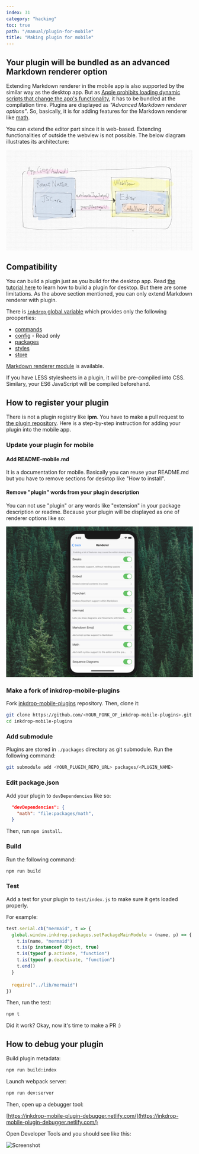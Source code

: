 ```yaml
---
index: 31
category: "hacking"
toc: true
path: "/manual/plugin-for-mobile"
title: "Making plugin for mobile"
---
```


## Your plugin will be bundled as an advanced Markdown renderer option

Extending Markdown renderer in the mobile app is also supported by the similar way as the desktop app.
But as [Apple prohibits loading dynamic scripts that change the app's functionality](https://blog.inkdrop.app/a-promising-idea-towards-supporting-plugins-for-ios-app-5f7803715be7), it has to be bundled at the compilation time.
Plugins are displayed as _"Advanced Markdown renderer options"_.
So, basically, it is for adding features for the Markdown renderer like [math](https://github.com/inkdropapp/inkdrop-math).

You can extend the editor part since it is web-based.
Extending functionalities of outside the webview is not possible.
The below diagram illustrates its architecture:

![architecture](./plugin-for-mobile_architecture.png)

## Compatibility

You can build a plugin just as you build for the desktop app.
Read [the tutorial here](/manual/plugin-word-count) to learn how to build a plugin for desktop.
But there are some limitations.
As the above section mentioned, you can only extend Markdown renderer with plugin.

There is [`inkdrop` global variable](/reference/environment) which provides only the following prooperties:

- [commands](/reference/command-registry)
- [config](/reference/config) - Read only
- [packages](/reference/package-manager)
- [styles](/reference/style-manager)
- [store](/reference/store)

[Markdown renderer module](/reference/markdown-renderer) is available.

If you have LESS stylesheets in a plugin, it will be pre-compiled into CSS.
Similary, your ES6 JavaScript will be compiled beforehand.

## How to register your plugin

There is not a plugin registry like **ipm**.
You have to make a pull request to [the plugin repository](https://github.com/inkdropapp/inkdrop-mobile-plugins).
Here is a step-by-step instruction for adding your plugin into the mobile app.

### Update your plugin for mobile

#### Add README-mobile.md

It is a documentation for mobile.
Basically you can reuse your README.md but you have to remove sections for desktop like "How to install".

#### Remove "plugin" words from your plugin description

You can not use "plugin" or any words like "extension" in your package description or readme.
Because your plugin will be displayed as one of renderer options like so:

![Advanced markdown renderer options](./extend-inkdrop-with-plugins_mobile.png)

### Make a fork of inkdrop-mobile-plugins

Fork [inkdrop-mobile-plugins](https://github.com/inkdropapp/inkdrop-mobile-plugins) repository.
Then, clone it:

```sh
git clone https://github.com/<YOUR_FORK_OF_inkdrop-mobile-plugins>.git --recursive
cd inkdrop-mobile-plugins
```

### Add submodule

Plugins are stored in `./packages` directory as git submodule.
Run the following command:

```sh
git submodule add <YOUR_PLUGIN_REPO_URL> packages/<PLUGIN_NAME>
```

### Edit package.json

Add your plugin to `devDependencies` like so:

```json
  "devDependencies": {
    "math": "file:packages/math",
  }
```

Then, run `npm install`.

### Build

Run the following command:

```sh
npm run build
```

### Test

Add a test for your plugin to `test/index.js` to make sure it gets loaded properly.

For example:

```js
test.serial.cb("mermaid", t => {
  global.window.inkdrop.packages.setPackageMainModule = (name, p) => {
    t.is(name, "mermaid")
    t.is(p instanceof Object, true)
    t.is(typeof p.activate, "function")
    t.is(typeof p.deactivate, "function")
    t.end()
  }

  require("../lib/mermaid")
})
```

Then, run the test:

```sh
npm t
```

Did it work? Okay, now it's time to make a PR :)

## How to debug your plugin

Build plugin metadata:

```sh
npm run build:index
```

Launch webpack server:

```sh
npm run dev:server
```

Then, open up a debugger tool:

[https://inkdrop-mobile-plugin-debugger.netlify.com/](https://inkdrop-mobile-plugin-debugger.netlify.com/)

Open Developer Tools and you should see like this:

![Screenshot](https://github.com/inkdropapp/inkdrop-mobile-plugins/blob/master/docs/debugger-tool-ss.png?raw=true)
